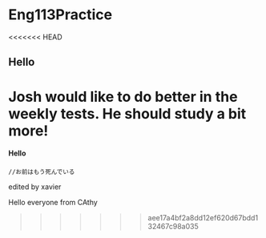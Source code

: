 # Eng113Practice
<<<<<<< HEAD
##













## Hello

**Josh** would like to do better in the weekly tests. He should study a bit more!
=======
#### Hello

`//お前はもう死んでいる`


edited by xavier

Hello everyone from CAthy

>>>>>>> aee17a4bf2a8dd12ef620d67bdd132467c98a035
